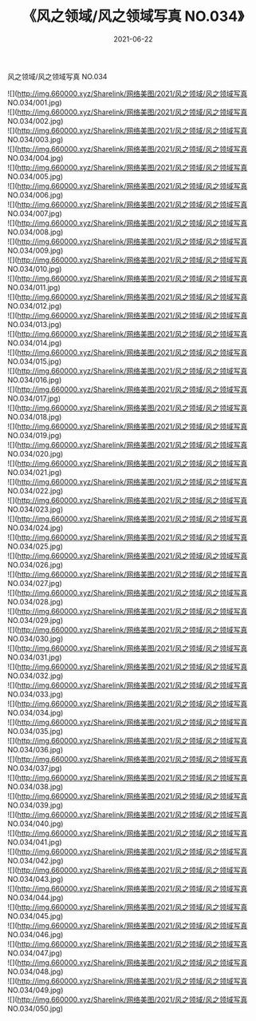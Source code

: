 ﻿---
layout: post
title:  《风之领域/风之领域写真 NO.034》
date:   2021-06-22
img: http://img.660000.xyz/Sharelink/网络美图/2021/风之领域/风之领域写真 NO.034/000.jpg
categories: [美女, 清纯, 唯美]
---

风之领域/风之领域写真 NO.034

 ![](http://img.660000.xyz/Sharelink/网络美图/2021/风之领域/风之领域写真 NO.034/001.jpg) <br>![](http://img.660000.xyz/Sharelink/网络美图/2021/风之领域/风之领域写真 NO.034/002.jpg) <br>![](http://img.660000.xyz/Sharelink/网络美图/2021/风之领域/风之领域写真 NO.034/003.jpg) <br>![](http://img.660000.xyz/Sharelink/网络美图/2021/风之领域/风之领域写真 NO.034/004.jpg) <br>![](http://img.660000.xyz/Sharelink/网络美图/2021/风之领域/风之领域写真 NO.034/005.jpg) <br>![](http://img.660000.xyz/Sharelink/网络美图/2021/风之领域/风之领域写真 NO.034/006.jpg) <br>![](http://img.660000.xyz/Sharelink/网络美图/2021/风之领域/风之领域写真 NO.034/007.jpg) <br>![](http://img.660000.xyz/Sharelink/网络美图/2021/风之领域/风之领域写真 NO.034/008.jpg) <br>![](http://img.660000.xyz/Sharelink/网络美图/2021/风之领域/风之领域写真 NO.034/009.jpg) <br>![](http://img.660000.xyz/Sharelink/网络美图/2021/风之领域/风之领域写真 NO.034/010.jpg) <br>![](http://img.660000.xyz/Sharelink/网络美图/2021/风之领域/风之领域写真 NO.034/011.jpg) <br>![](http://img.660000.xyz/Sharelink/网络美图/2021/风之领域/风之领域写真 NO.034/012.jpg) <br>![](http://img.660000.xyz/Sharelink/网络美图/2021/风之领域/风之领域写真 NO.034/013.jpg) <br>![](http://img.660000.xyz/Sharelink/网络美图/2021/风之领域/风之领域写真 NO.034/014.jpg) <br>![](http://img.660000.xyz/Sharelink/网络美图/2021/风之领域/风之领域写真 NO.034/015.jpg) <br>![](http://img.660000.xyz/Sharelink/网络美图/2021/风之领域/风之领域写真 NO.034/016.jpg) <br>![](http://img.660000.xyz/Sharelink/网络美图/2021/风之领域/风之领域写真 NO.034/017.jpg) <br>![](http://img.660000.xyz/Sharelink/网络美图/2021/风之领域/风之领域写真 NO.034/018.jpg) <br>![](http://img.660000.xyz/Sharelink/网络美图/2021/风之领域/风之领域写真 NO.034/019.jpg) <br>![](http://img.660000.xyz/Sharelink/网络美图/2021/风之领域/风之领域写真 NO.034/020.jpg) <br>![](http://img.660000.xyz/Sharelink/网络美图/2021/风之领域/风之领域写真 NO.034/021.jpg) <br>![](http://img.660000.xyz/Sharelink/网络美图/2021/风之领域/风之领域写真 NO.034/022.jpg) <br>![](http://img.660000.xyz/Sharelink/网络美图/2021/风之领域/风之领域写真 NO.034/023.jpg) <br>![](http://img.660000.xyz/Sharelink/网络美图/2021/风之领域/风之领域写真 NO.034/024.jpg) <br>![](http://img.660000.xyz/Sharelink/网络美图/2021/风之领域/风之领域写真 NO.034/025.jpg) <br>![](http://img.660000.xyz/Sharelink/网络美图/2021/风之领域/风之领域写真 NO.034/026.jpg) <br>![](http://img.660000.xyz/Sharelink/网络美图/2021/风之领域/风之领域写真 NO.034/027.jpg) <br>![](http://img.660000.xyz/Sharelink/网络美图/2021/风之领域/风之领域写真 NO.034/028.jpg) <br>![](http://img.660000.xyz/Sharelink/网络美图/2021/风之领域/风之领域写真 NO.034/029.jpg) <br>![](http://img.660000.xyz/Sharelink/网络美图/2021/风之领域/风之领域写真 NO.034/030.jpg) <br>![](http://img.660000.xyz/Sharelink/网络美图/2021/风之领域/风之领域写真 NO.034/031.jpg) <br>![](http://img.660000.xyz/Sharelink/网络美图/2021/风之领域/风之领域写真 NO.034/032.jpg) <br>![](http://img.660000.xyz/Sharelink/网络美图/2021/风之领域/风之领域写真 NO.034/033.jpg) <br>![](http://img.660000.xyz/Sharelink/网络美图/2021/风之领域/风之领域写真 NO.034/034.jpg) <br>![](http://img.660000.xyz/Sharelink/网络美图/2021/风之领域/风之领域写真 NO.034/035.jpg) <br>![](http://img.660000.xyz/Sharelink/网络美图/2021/风之领域/风之领域写真 NO.034/036.jpg) <br>![](http://img.660000.xyz/Sharelink/网络美图/2021/风之领域/风之领域写真 NO.034/037.jpg) <br>![](http://img.660000.xyz/Sharelink/网络美图/2021/风之领域/风之领域写真 NO.034/038.jpg) <br>![](http://img.660000.xyz/Sharelink/网络美图/2021/风之领域/风之领域写真 NO.034/039.jpg) <br>![](http://img.660000.xyz/Sharelink/网络美图/2021/风之领域/风之领域写真 NO.034/040.jpg) <br>![](http://img.660000.xyz/Sharelink/网络美图/2021/风之领域/风之领域写真 NO.034/041.jpg) <br>![](http://img.660000.xyz/Sharelink/网络美图/2021/风之领域/风之领域写真 NO.034/042.jpg) <br>![](http://img.660000.xyz/Sharelink/网络美图/2021/风之领域/风之领域写真 NO.034/043.jpg) <br>![](http://img.660000.xyz/Sharelink/网络美图/2021/风之领域/风之领域写真 NO.034/044.jpg) <br>![](http://img.660000.xyz/Sharelink/网络美图/2021/风之领域/风之领域写真 NO.034/045.jpg) <br>![](http://img.660000.xyz/Sharelink/网络美图/2021/风之领域/风之领域写真 NO.034/046.jpg) <br>![](http://img.660000.xyz/Sharelink/网络美图/2021/风之领域/风之领域写真 NO.034/047.jpg) <br>![](http://img.660000.xyz/Sharelink/网络美图/2021/风之领域/风之领域写真 NO.034/048.jpg) <br>![](http://img.660000.xyz/Sharelink/网络美图/2021/风之领域/风之领域写真 NO.034/049.jpg) <br>![](http://img.660000.xyz/Sharelink/网络美图/2021/风之领域/风之领域写真 NO.034/050.jpg) <br>